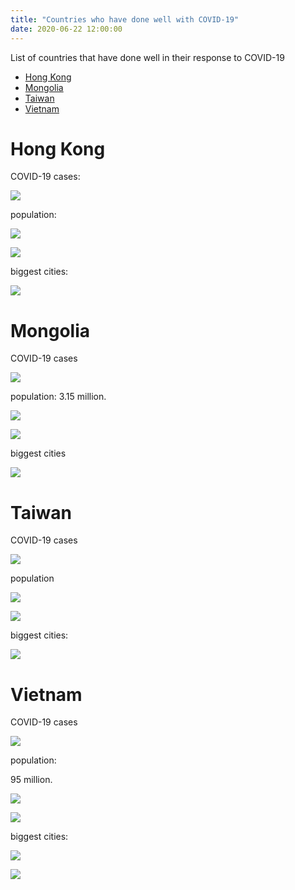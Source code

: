 ```yaml
---
title: "Countries who have done well with COVID-19"
date: 2020-06-22 12:00:00
---
```

List of countries that have done well in their response to COVID-19

<!-- TOC depthFrom:1 depthTo:6 withLinks:1 updateOnSave:1 orderedList:0 -->

- [Hong Kong](#hong-kong)
- [Mongolia](#mongolia)
- [Taiwan](#taiwan)
- [Vietnam](#vietnam)

<!-- /TOC -->


# Hong Kong

COVID-19 cases:

![](assets/2020-06-22-countries-who-have-done-well-with-COVID-19-3f8a6adf.png)

population:

![](assets/2020-06-22-countries-who-have-done-well-with-COVID-19-c2b791e0.png)

![](assets/2020-06-22-countries-who-have-done-well-with-COVID-19-200712b4.png)

biggest cities:

![](assets/2020-06-22-countries-who-have-done-well-with-COVID-19-3f90e7ab.png)


# Mongolia

COVID-19 cases

![](assets/2020-06-22-countries-who-have-done-well-with-COVID-19-eb4a6237.png)


population: 3.15 million.

![](assets/2020-06-22-countries-who-have-done-well-with-COVID-19-4bfacb81.png)

![](assets/2020-06-22-countries-who-have-done-well-with-COVID-19-cbf218f2.png)

biggest cities

![](assets/2020-06-22-countries-who-have-done-well-with-COVID-19-983165d1.png)



# Taiwan

COVID-19 cases

![](assets/2020-06-22-countries-who-have-done-well-with-COVID-19-ef5805cc.png)



population

![](assets/2020-06-22-countries-who-have-done-well-with-COVID-19-b8ceeb86.png)

![](assets/2020-06-22-countries-who-have-done-well-with-COVID-19-a8919ccc.png)

biggest cities:

![](assets/2020-06-22-countries-who-have-done-well-with-COVID-19-13f2fce0.png)


# Vietnam

COVID-19 cases

![](assets/2020-06-22-countries-who-have-done-well-with-COVID-19-fa8c642d.png)

population:

95 million.

![](assets/2020-06-22-countries-who-have-done-well-with-COVID-19-f833a3cb.png)

![](assets/2020-06-22-countries-who-have-done-well-with-COVID-19-bc2b84fe.png)

biggest cities:

![](assets/2020-06-22-countries-who-have-done-well-with-COVID-19-1edb3a72.png)

![](assets/2020-06-22-countries-who-have-done-well-with-COVID-19-3308e798.png)
